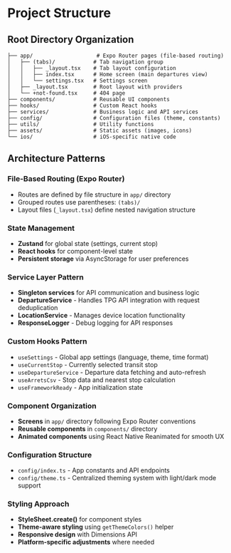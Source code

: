 # Project Structure

## Root Directory Organization
```
├── app/                    # Expo Router pages (file-based routing)
│   ├── (tabs)/            # Tab navigation group
│   │   ├── _layout.tsx    # Tab layout configuration
│   │   ├── index.tsx      # Home screen (main departures view)
│   │   └── settings.tsx   # Settings screen
│   ├── _layout.tsx        # Root layout with providers
│   └── +not-found.tsx     # 404 page
├── components/            # Reusable UI components
├── hooks/                 # Custom React hooks
├── services/              # Business logic and API services
├── config/                # Configuration files (theme, constants)
├── utils/                 # Utility functions
├── assets/                # Static assets (images, icons)
└── ios/                   # iOS-specific native code
```

## Architecture Patterns

### File-Based Routing (Expo Router)
- Routes are defined by file structure in `app/` directory
- Grouped routes use parentheses: `(tabs)/`
- Layout files (`_layout.tsx`) define nested navigation structure

### State Management
- **Zustand** for global state (settings, current stop)
- **React hooks** for component-level state
- **Persistent storage** via AsyncStorage for user preferences

### Service Layer Pattern
- **Singleton services** for API communication and business logic
- **DepartureService** - Handles TPG API integration with request deduplication
- **LocationService** - Manages device location functionality
- **ResponseLogger** - Debug logging for API responses

### Custom Hooks Pattern
- `useSettings` - Global app settings (language, theme, time format)
- `useCurrentStop` - Currently selected transit stop
- `useDepartureService` - Departure data fetching and auto-refresh
- `useArretsCsv` - Stop data and nearest stop calculation
- `useFrameworkReady` - App initialization state

### Component Organization
- **Screens** in `app/` directory following Expo Router conventions
- **Reusable components** in `components/` directory
- **Animated components** using React Native Reanimated for smooth UX

### Configuration Structure
- `config/index.ts` - App constants and API endpoints
- `config/theme.ts` - Centralized theming system with light/dark mode support

### Styling Approach
- **StyleSheet.create()** for component styles
- **Theme-aware styling** using `getThemeColors()` helper
- **Responsive design** with Dimensions API
- **Platform-specific adjustments** where needed